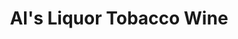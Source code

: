 ---
title: "Al's Liquor Tobacco Wine"
url: /orange-beach/als-liquor-tobacco-wine-perdido-beach-boulevard/
shop: alcohol
---